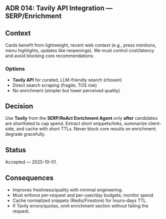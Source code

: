 ## ADR 014: Tavily API Integration — SERP/Enrichment

## Context
Cards benefit from lightweight, recent web context (e.g., press mentions, menu highlights, updates like reopenings). We must control cost/latency and avoid blocking core recommendations.

### Options
- **Tavily API** for curated, LLM-friendly search (chosen)
- Direct search scraping (fragile; TOS risk)
- No enrichment (simpler but lower perceived quality)

## Decision
Use **Tavily** from the **SERP/ReAct Enrichment Agent** only **after** candidates are shortlisted to cap spend. Extract short snippets/links, summarize client-side, and cache with short TTLs. Never block core results on enrichment; degrade gracefully.

## Status
Accepted — 2025-10-01.

## Consequences
- Improves freshness/quality with minimal engineering.
- Must enforce per-request and per-user/day budgets; monitor spend.
- Cache normalized snippets (Redis/Firestore) for hours–days TTL.
- If Tavily errors/quotas, omit enrichment section without failing the request.
